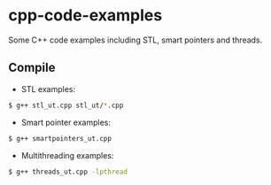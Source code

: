 # cpp-code-examples
Some C++ code examples including STL, smart pointers and threads.

## Compile

* STL examples:
```sh
$ g++ stl_ut.cpp stl_ut/*.cpp
```

* Smart pointer examples:
```sh
$ g++ smartpointers_ut.cpp
```

* Multithreading examples:
```sh
$ g++ threads_ut.cpp -lpthread
```